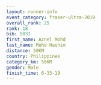 ```yaml
---
layout: runner-info 
event_category: fraser-ultra-2019 
overall_rank: 25
rank: 18
bib: 5031
first_name: Aznel Mohd
last_name: Mohd Hashim
distance: 50KM
country: Philippines
category_km: 50KM
gender: Male
finish_time: 6-33-19
---
```

